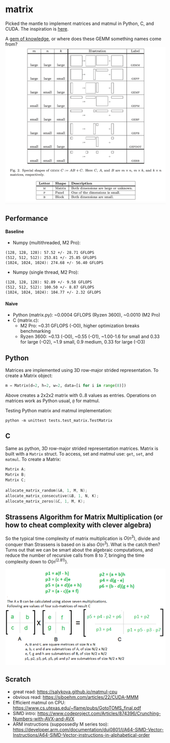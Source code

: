 # matrix

Picked the mantle to implement matrices and matmul in Python, C, and CUDA. The inspiration is [here](https://github.com/spikedoanz/matmul). 

A [gem of knowledge](https://www.cs.utexas.edu/~flame/pubs/GotoTOMS_final.pdf), or where does these GEMM something names come from?
![alt text](images/matmul_naming.png)


## Performance

#### Baseline 
- Numpy (multithreaded, M2 Pro): 
```
(128, 128, 128): 57.52 +/- 28.71 GFLOPS
(512, 512, 512): 253.81 +/- 25.85 GFLOPS
(1024, 1024, 1024): 274.68 +/- 56.40 GFLOPS
```
- Numpy (single thread, M2 Pro):
```
(128, 128, 128): 92.89 +/- 9.58 GFLOPS
(512, 512, 512): 100.50 +/- 8.87 GFLOPS
(1024, 1024, 1024): 104.77 +/- 2.32 GFLOPS
```

#### Naive
- Python (matrix.py): ~0.0004 GFLOPS (Ryzen 3600), ~0.0010 (M2 Pro)
- C      (matrix.c): 
  - M2 Pro: ~0.31 GFLOPS (-O0), higher optimization breaks benchmarking
  - Ryzen 3600: ~0.13 (-O0), ~0.55 (-O1), ~1.00-1.6 for small and 0.33 for large (-O2), ~1.9 small, 0.9 medium, 0.33 for large (-O3)

## Python

Matrices are implemented using 3D row-major strided representation. To create a Matrix object:

```python
m = Matrix(d=2, h=2, w=2, data=[i for i in range(8)])
```

Above creates a 2x2x2 matrix with 0..8 values as entries. Operations on matrices work as Python usual, `@` for matmul.

Testing Python matrix and matmul implementation:
```
python -m unittest tests.test_matrix.TestMatrix
```

## C

Same as python, 3D row-major strided representation matrices. Matrix is built with a `Matrix` struct. To access, set and matmul use: `get`, `set`, and `matmul`. To create a Matrix:

```C
Matrix A;
Matrix B;
Matrix C;

allocate_matrix_random(&A, 1, M, N);
allocate_matrix_consecutive(&B, 1, N, K);
allocate_matrix_zeros(&C, 1, M, K);
```

## Strassens Algorithm for Matrix Multiplication (or how to cheat complexity with clever algebra)

So the typical time complexity of matrix multiplication is $O(n^3)$, divide and conquer than Strassens is based on is also $O(n^3)$. What is the catch then? Turns out that we can be smart about the algebraic computations, and reduce the number of recursive calls from 8 to 7, bringing the time complexity down to $O(n^(2.81))$.

![alt text](images/strassens.png)

## Scratch

- great read: https://salykova.github.io/matmul-cpu
- obvious read: https://siboehm.com/articles/22/CUDA-MMM
- Efficient matmul on CPU: https://www.cs.utexas.edu/~flame/pubs/GotoTOMS_final.pdf
- SIMD intro: https://www.codeproject.com/Articles/874396/Crunching-Numbers-with-AVX-and-AVX
- ARM instructions (suppossedly M series too): https://developer.arm.com/documentation/dui0801/l/A64-SIMD-Vector-Instructions/A64-SIMD-Vector-instructions-in-alphabetical-order

